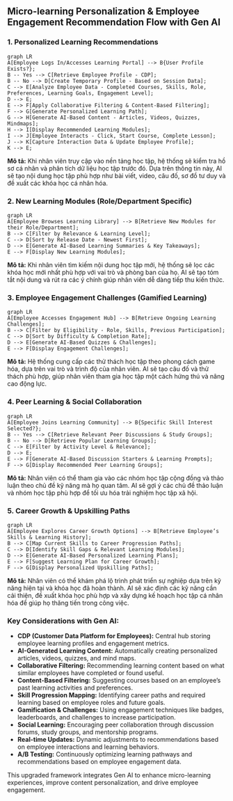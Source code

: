## Micro-learning Personalization & Employee Engagement Recommendation Flow with Gen AI

### 1. Personalized Learning Recommendations
```mermaid
graph LR
A[Employee Logs In/Accesses Learning Portal] --> B{User Profile Exists?};
B -- Yes --> C[Retrieve Employee Profile - CDP];
B -- No --> D[Create Temporary Profile - Based on Session Data];
C --> E[Analyze Employee Data - Completed Courses, Skills, Role, Preferences, Learning Goals, Engagement Level];
D --> E;
E --> F[Apply Collaborative Filtering & Content-Based Filtering];
F --> G[Generate Personalized Learning Path];
G --> H[Generate AI-Based Content - Articles, Videos, Quizzes, Mindmaps];
H --> I[Display Recommended Learning Modules];
I --> J[Employee Interacts - Click, Start Course, Complete Lesson];
J --> K[Capture Interaction Data & Update Employee Profile];
K --> E;
```
**Mô tả:** Khi nhân viên truy cập vào nền tảng học tập, hệ thống sẽ kiểm tra hồ sơ cá nhân và phân tích dữ liệu học tập trước đó. Dựa trên thông tin này, AI sẽ tạo nội dung học tập phù hợp như bài viết, video, câu đố, sơ đồ tư duy và đề xuất các khóa học cá nhân hóa.

### 2. New Learning Modules (Role/Department Specific)
```mermaid
graph LR
A[Employee Browses Learning Library] --> B[Retrieve New Modules for their Role/Department];
B --> C[Filter by Relevance & Learning Level];
C --> D[Sort by Release Date - Newest First];
D --> E[Generate AI-Based Learning Summaries & Key Takeaways];
E --> F[Display New Learning Modules];
```
**Mô tả:** Khi nhân viên tìm kiếm nội dung học tập mới, hệ thống sẽ lọc các khóa học mới nhất phù hợp với vai trò và phòng ban của họ. AI sẽ tạo tóm tắt nội dung và rút ra các ý chính giúp nhân viên dễ dàng tiếp thu kiến thức.

### 3. Employee Engagement Challenges (Gamified Learning)
```mermaid
graph LR
A[Employee Accesses Engagement Hub] --> B[Retrieve Ongoing Learning Challenges];
B --> C[Filter by Eligibility - Role, Skills, Previous Participation];
C --> D[Sort by Difficulty & Completion Rate];
D --> E[Generate AI-Based Quizzes & Challenges];
E --> F[Display Engagement Challenges];
```
**Mô tả:** Hệ thống cung cấp các thử thách học tập theo phong cách game hóa, dựa trên vai trò và trình độ của nhân viên. AI sẽ tạo câu đố và thử thách phù hợp, giúp nhân viên tham gia học tập một cách hứng thú và nâng cao động lực.

### 4. Peer Learning & Social Collaboration
```mermaid
graph LR
A[Employee Joins Learning Community] --> B{Specific Skill Interest Selected?};
B -- Yes --> C[Retrieve Relevant Peer Discussions & Study Groups];
B -- No --> D[Retrieve Popular Learning Groups];
C --> E[Filter by Activity Level & Relevance];
D --> E;
E --> F[Generate AI-Based Discussion Starters & Learning Prompts];
F --> G[Display Recommended Peer Learning Groups];
```
**Mô tả:** Nhân viên có thể tham gia vào các nhóm học tập cộng đồng và thảo luận theo chủ đề kỹ năng mà họ quan tâm. AI sẽ gợi ý các chủ đề thảo luận và nhóm học tập phù hợp để tối ưu hóa trải nghiệm học tập xã hội.

### 5. Career Growth & Upskilling Paths
```mermaid
graph LR
A[Employee Explores Career Growth Options] --> B[Retrieve Employee’s Skills & Learning History];
B --> C[Map Current Skills to Career Progression Paths];
C --> D[Identify Skill Gaps & Relevant Learning Modules];
D --> E[Generate AI-Based Personalized Learning Plans];
E --> F[Suggest Learning Plan for Career Growth];
F --> G[Display Personalized Upskilling Paths];
```
**Mô tả:** Nhân viên có thể khám phá lộ trình phát triển sự nghiệp dựa trên kỹ năng hiện tại và khóa học đã hoàn thành. AI sẽ xác định các kỹ năng cần cải thiện, đề xuất khóa học phù hợp và xây dựng kế hoạch học tập cá nhân hóa để giúp họ thăng tiến trong công việc.

### Key Considerations with Gen AI:

- **CDP (Customer Data Platform for Employees):** Central hub storing employee learning profiles and engagement metrics.
- **AI-Generated Learning Content:** Automatically creating personalized articles, videos, quizzes, and mind maps.
- **Collaborative Filtering:** Recommending learning content based on what similar employees have completed or found useful.
- **Content-Based Filtering:** Suggesting courses based on an employee’s past learning activities and preferences.
- **Skill Progression Mapping:** Identifying career paths and required learning based on employee roles and future goals.
- **Gamification & Challenges:** Using engagement techniques like badges, leaderboards, and challenges to increase participation.
- **Social Learning:** Encouraging peer collaboration through discussion forums, study groups, and mentorship programs.
- **Real-time Updates:** Dynamic adjustments to recommendations based on employee interactions and learning behaviors.
- **A/B Testing:** Continuously optimizing learning pathways and recommendations based on employee engagement data.

This upgraded framework integrates Gen AI to enhance micro-learning experiences, improve content personalization, and drive employee engagement.


